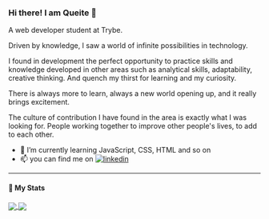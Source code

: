 

### Hi there! I am Queite 👋
A web developer student at Trybe.

Driven by knowledge, I saw a world of infinite possibilities in technology.

I found in development the perfect opportunity to practice skills and knowledge developed in other areas such as analytical skills, adaptability, creative thinking. And quench my thirst for learning and my curiosity.

There is always more to learn, always a new world opening up, and it really brings excitement.

The culture of contribution I have found in the area is exactly what I was looking for. People working together to improve other people's lives, to add to each other.

- 🌱 I’m currently learning JavaScript, CSS, HTML and so on
- 📫 you can find me on  <a href='https://www.linkedin.com/in/queitesc/'><img alt="linkedin" src="https://img.shields.io/badge/LinkedIn-0077B5?style=for-the-badge&logo=linkedin&logoColor=white" higth="13px"/></a>

----

#### 🔔 My Stats
<a href="https://github.com/queite/github-readme-stats">
  <img align="center" src="https://github-readme-stats.vercel.app/api/top-langs/?username=queite&layout=compact&theme=radical" />
</a>

<a href="https://github.com/queite/github-readme-stats">
  <img align="center" src="https://github-readme-stats.vercel.app/api?username=queite&theme=radical&show_icons=true" />
</a>
<!--
**queite/queite** is a ✨ _special_ ✨ repository because its `README.md` (this file) appears on your GitHub profile.

Here are some ideas to get you started:

- 🔭 I’m currently working on ...
- 👯 I’m looking to collaborate on ...
- 🤔 I’m looking for help with ...
- 💬 Ask me about ...
- 📫 How to reach me: ...
- 😄 Pronouns: ...
- ⚡ Fun fact: ...
-->

